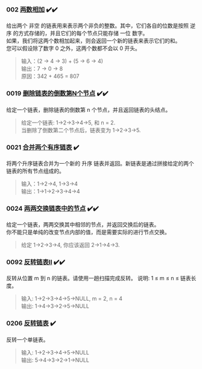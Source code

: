 ### 002 [两数相加](https://github.com/tusikongkong/leetcode/blob/master/%E9%93%BE%E8%A1%A8/%E9%93%BE%E8%A1%A8002%E4%B8%A4%E6%95%B0%E7%9B%B8%E5%8A%A0.md) ✔️✔️
给出两个 非空 的链表用来表示两个非负的整数。其中，它们各自的位数是按照 逆序 的方式存储的，并且它们的每个节点只能存储 一位 数字。
<br>
如果，我们将这两个数相加起来，则会返回一个新的链表来表示它们的和。
<br>
您可以假设除了数字 0 之外，这两个数都不会以 0 开头。
>输入：(2 -> 4 -> 3) + (5 -> 6 -> 4)<br>
输出：7 -> 0 -> 8<br>
原因：342 + 465 = 807

### 0019 [删除链表的倒数第N个节点](https://github.com/tusikongkong/leetcode/blob/master/%E9%93%BE%E8%A1%A8/0019%E5%88%A0%E9%99%A4%E5%80%92%E6%95%B0%E8%8A%82%E7%82%B9.md) ✔️✔️
给定一个链表，删除链表的倒数第 n 个节点，并且返回链表的头结点。
>给定一个链表: 1->2->3->4->5, 和 n = 2.<br>
当删除了倒数第二个节点后，链表变为 1->2->3->5.

### 0021 [合并两个有序链表](https://github.com/tusikongkong/leetcode/blob/master/%E9%93%BE%E8%A1%A8/0021%E5%90%88%E5%B9%B6%E4%B8%A4%E4%B8%AA%E6%9C%89%E5%BA%8F%E9%93%BE%E8%A1%A8.md) ✔️
将两个升序链表合并为一个新的 升序 链表并返回。新链表是通过拼接给定的两个链表的所有节点组成的。 
>输入：1->2->4, 1->3->4<br>
输出：1->1->2->3->4->4

### 0024 [两两交换链表中的节点](https://github.com/tusikongkong/leetcode/blob/master/%E9%93%BE%E8%A1%A8/0024%E4%B8%A4%E4%B8%A4%E4%BA%A4%E6%8D%A2%E8%8A%82%E7%82%B9.md) ✔️✔️
给定一个链表，两两交换其中相邻的节点，并返回交换后的链表。<br>
你不能只是单纯的改变节点内部的值，而是需要实际的进行节点交换。
>给定 1->2->3->4, 你应该返回 2->1->4->3.

### 0092 [反转链表II](https://github.com/tusikongkong/leetcode/blob/master/%E9%93%BE%E8%A1%A8/0092%E5%8F%8D%E8%BD%AC%E9%93%BE%E8%A1%A8II.md) ✔️✔️
反转从位置 m 到 n 的链表。请使用一趟扫描完成反转。
说明: 1 ≤ m ≤ n ≤ 链表长度。
>输入: 1->2->3->4->5->NULL, m = 2, n = 4<br>
输出: 1->4->3->2->5->NULL

### 0206 [反转链表](https://github.com/tusikongkong/leetcode/blob/master/%E9%93%BE%E8%A1%A8/0206%E5%8F%8D%E8%BD%AC%E9%93%BE%E8%A1%A8.md) ✔️
反转一个单链表。
>输入: 1->2->3->4->5->NULL<br>
输出: 5->4->3->2->1->NULL
